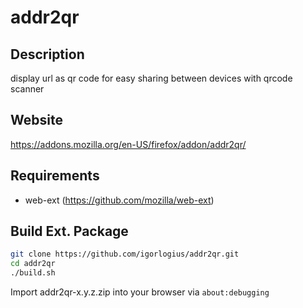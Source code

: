 # addr2qr 

## Description
display url as qr code for easy sharing between devices with qrcode scanner

## Website
https://addons.mozilla.org/en-US/firefox/addon/addr2qr/

## Requirements
- web-ext (https://github.com/mozilla/web-ext)

## Build Ext. Package
```bash
git clone https://github.com/igorlogius/addr2qr.git
cd addr2qr
./build.sh
```

Import addr2qr-x.y.z.zip into your browser via `about:debugging`

